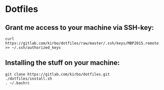 # Dotfiles

## Grant me access to your machine via SSH-key:

`curl https://gitlab.com/kirbo/dotfiles/raw/master/.ssh/keys/MBP2015.remote >> ~/.ssh/authorized_keys`


## Installing the stuff on your machine:

```
git clone https://gitlab.com/kirbo/dotfiles.git
./dotfiles/install.sh
. ~/.bashrc
```
